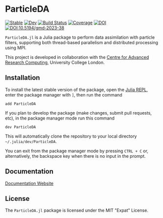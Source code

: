 # ParticleDA

[![Stable](https://img.shields.io/badge/docs-stable-blue.svg)](https://team-raddish.github.io/ParticleDA.jl/stable/)
[![Dev](https://img.shields.io/badge/docs-dev-blue.svg)](https://team-raddish.github.io/ParticleDA.jl/dev/)
[![Build Status](https://github.com/Team-RADDISH/ParticleDA.jl/actions/workflows/ci.yml/badge.svg?branch=master)](https://github.com/Team-RADDISH/ParticleDA.jl/actions/workflows/ci.yml?query=branch%3Amaster)
[![Coverage](https://codecov.io/gh/Team-RADDISH/ParticleDA.jl/branch/master/graph/badge.svg)](https://codecov.io/gh/Team-RADDISH/ParticleDA.jl)
[![DOI](https://zenodo.org/badge/232626497.svg)](https://zenodo.org/badge/latestdoi/232626497)
[![DOI:10.5194/gmd-2023-38](https://img.shields.io/badge/Journal_article-10.5194/gmd--2023--38-d4a519.svg)](https://doi.org/10.5194/gmd-2023-38)


`ParticleDA.jl` is a Julia package to perform data assimilation with particle filters, 
supporting both thread-based parallelism and distributed processing using MPI.

This project is developed in collaboration with the
[Centre for Advanced Research Computing](https://ucl.ac.uk/arc), University College London.

## Installation

To install the latest stable version of the package, open the [Julia
REPL](https://docs.julialang.org/en/v1/stdlib/REPL/), enter the package manager
with `]`, then run the command

```
add ParticleDA
```

If you plan to develop the package (make changes, submit pull requests, etc), in
the package manager mode run this command

```
dev ParticleDA
```

This will automatically clone the repository to your local directory
`~/.julia/dev/ParticleDA`.

You can exit from the package manager mode by pressing `CTRL + C` or,
alternatively, the backspace key when there is no input in the prompt.

## Documentation

[Documentation Website](https://team-raddish.github.io/ParticleDA.jl/dev/)

## License

The `ParticleDA.jl` package is licensed under the MIT "Expat" License.
